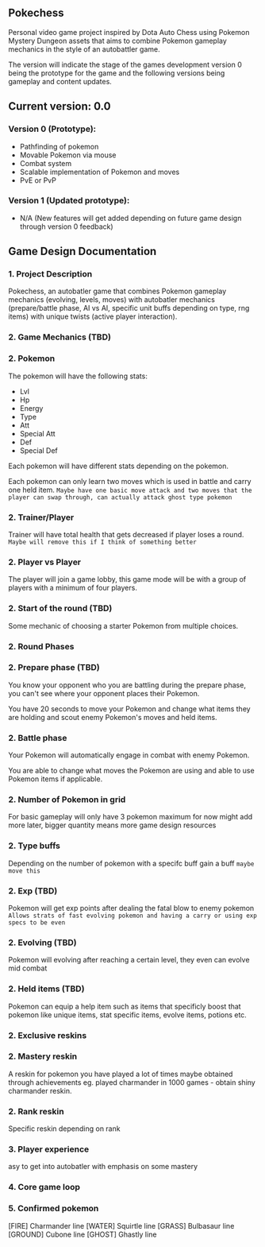 ## Pokechess

Personal video game project inspired by Dota Auto Chess using Pokemon Mystery Dungeon assets that aims to combine Pokemon gameplay mechanics in the style of an autobattler game.

The version will indicate the stage of the games development version 0 being the prototype for the game and the following versions being gameplay and content updates.

## Current version: 0.0

### Version 0 (Prototype):
- Pathfinding of pokemon  
- Movable Pokemon via mouse  
- Combat system  
- Scalable implementation of Pokemon and moves  
- PvE or PvP  

### Version 1 (Updated prototype):  
- N/A (New features will get added depending on future game design through
    version 0 feedback)

## Game Design Documentation

### 1. Project Description

Pokechess, an autobatler game that combines Pokemon gameplay mechanics (evolving, levels, moves) with autobatler mechanics (prepare/battle phase, AI vs AI, specific unit buffs depending on type, rng items) with unique twists (active player interaction).

### 2. Game Mechanics (TBD)

### 2. Pokemon

The pokemon will have the following stats:
- Lvl
- Hp
- Energy
- Type
- Att
- Special Att
- Def
- Special Def

Each pokemon will have different stats depending on the pokemon.

Each pokemon can only learn two moves which is used in battle and carry one held item.
`Maybe have one basic move attack and two moves that the player can swap through, can actually attack ghost type pokemon`

### 2. Trainer/Player

Trainer will have total health that gets decreased if player loses a round.
`Maybe will remove this if I think of something better`

### 2. Player vs Player

The player will join a game lobby, this game mode will be with a group of players with a minimum of four players.

### 2. Start of the round (TBD)

Some mechanic of choosing a starter Pokemon from multiple choices.

### 2. Round Phases

### 2. Prepare phase (TBD)

You know your opponent who you are battling during the prepare phase, you can't see where your opponent places their Pokemon.

You have 20 seconds to move your Pokemon and change what items they are holding and scout enemy Pokemon's moves and held items.

### 2. Battle phase

Your Pokemon will automatically engage in combat with enemy Pokemon.

You are able to change what moves the Pokemon are using and able to use Pokemon items if applicable.

### 2. Number of Pokemon in grid

For basic gameplay will only have 3 pokemon maximum for now might add more later, bigger quantity means more game design resources

### 2. Type buffs

Depending on the number of pokemon with a specifc buff gain a buff
`maybe move this`

### 2. Exp (TBD)

Pokemon will get exp points after dealing the fatal blow to enemy pokemon
`Allows strats of fast evolving pokemon and having a carry or using exp specs to be even`

### 2. Evolving (TBD)

Pokemon will evolving after reaching a certain level, they even can evolve mid combat

### 2. Held items (TBD)

Pokemon can equip a help item such as items that specificly boost that pokemon like unique items, stat specific items, evolve items, potions etc.

### 2. Exclusive reskins

### 2. Mastery reskin

A reskin for pokemon you have played a lot of times maybe obtained through achievements eg. played charmander in 1000 games - obtain shiny charmander reskin.

### 2. Rank reskin

Specific reskin depending on rank

### 3. Player experience

asy to get into autobatler with emphasis on some mastery

### 4. Core game loop

### 5. Confirmed pokemon

[FIRE] Charmander line
[WATER] Squirtle line
[GRASS] Bulbasaur line
[GROUND] Cubone line
[GHOST] Ghastly line

